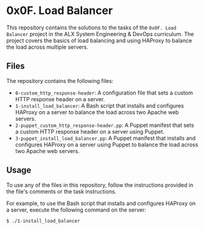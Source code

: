 # 0x0F. Load Balancer

This repository contains the solutions to the tasks of the `0x0F. Load Balancer` project in the ALX System Engineering & DevOps curriculum. The project covers the basics of load balancing and using HAProxy to balance the load across multiple servers.

## Files

The repository contains the following files:

* `0-custom_http_response-header`: A configuration file that sets a custom HTTP response header on a server.
* `1-install_load_balancer`: A Bash script that installs and configures HAProxy on a server to balance the load across two Apache web servers.
* `2-puppet_custom_http_response-header.pp`: A Puppet manifest that sets a custom HTTP response header on a server using Puppet.
* `3-puppet_install_load_balancer.pp`: A Puppet manifest that installs and configures HAProxy on a server using Puppet to balance the load across two Apache web servers.

## Usage

To use any of the files in this repository, follow the instructions provided in the file's comments or the task instructions.

For example, to use the Bash script that installs and configures HAProxy on a server, execute the following command on the server:

```bash
$ ./1-install_load_balancer
```
